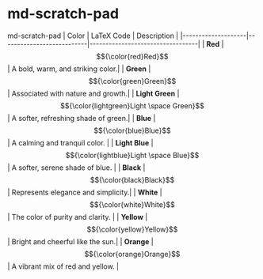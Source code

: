 # md-scratch-pad
md-scratch-pad
| Color              | LaTeX Code                | Description                      |
|--------------------|---------------------------|----------------------------------|
| **Red**           | $${\color{red}Red}$$     | A bold, warm, and striking color.|
| **Green**         | $${\color{green}Green}$$ | Associated with nature and growth.|
| **Light Green**   | $${\color{lightgreen}Light \space Green}$$ | A softer, refreshing shade of green.|
| **Blue**          | $${\color{blue}Blue}$$   | A calming and tranquil color.     |
| **Light Blue**    | $${\color{lightblue}Light \space Blue}$$ | A softer, serene shade of blue. |
| **Black**         | $${\color{black}Black}$$ | Represents elegance and simplicity.|
| **White**         | $${\color{white}White}$$ | The color of purity and clarity. |
| **Yellow**        | $${\color{yellow}Yellow}$$ | Bright and cheerful like the sun.|
| **Orange**        | $${\color{orange}Orange}$$ | A vibrant mix of red and yellow. |

